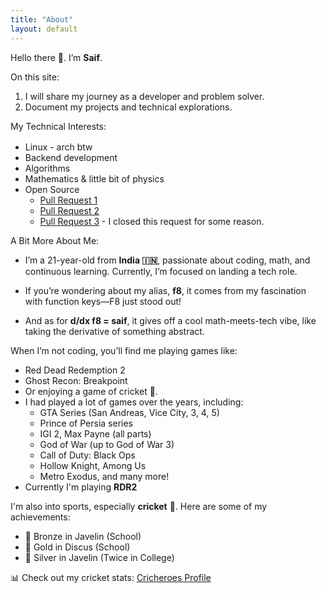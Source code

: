 ```yaml
---
title: "About"
layout: default
---
```


Hello there 👋. I’m **Saif**.

On this site:

1. I will share my journey as a developer and problem solver.
2. Document my projects and technical explorations.


My Technical Interests:

- Linux - arch btw&nbsp; <div style="display: inline-block;"><img src="../images/archlinux.svg" width=16></div>
- Backend development
- Algorithms
- Mathematics & little bit of physics
- Open Source
  - [Pull Request 1](https://github.com/mehmetemineker/flappy-bird/pull/4/files)
  - [Pull Request 2](https://github.com/khanshoaib3/PicturePuzzle/pull/1/commits/8e896d48592e348fd84c139a3de88373d03c0e71)
  - [Pull Request 3](https://github.com/mehmetemineker/flappy-bird/pull/5/files) - I closed this request for some reason.

A Bit More About Me:

- I’m a 21-year-old from **India 🇮🇳**, passionate about coding, math, and continuous learning. Currently, I’m focused on landing a tech role.

- If you’re wondering about my alias, **f8**, it comes from my fascination with function keys—F8 just stood out! 

- And as for **d/dx f8 = saif**, it gives off a cool math-meets-tech vibe, like taking the derivative of something abstract.

When I’m not coding, you’ll find me playing games like:

- Red Dead Redemption 2
- Ghost Recon: Breakpoint 
- Or enjoying a game of cricket 🏏.
- I had played a lot of games over the years, including:
  - GTA Series (San Andreas, Vice City, 3, 4, 5)
  - Prince of Persia series
  - IGI 2, Max Payne (all parts)
  - God of War (up to God of War 3)
  - Call of Duty: Black Ops
  - Hollow Knight, Among Us
  - Metro Exodus, and many more!
- Currently I'm playing **RDR2**

I'm also into sports, especially **cricket** 🏏. Here are some of my achievements:

- 🥉 Bronze in Javelin (School)
- 🥇 Gold in Discus (School)
- 🥈 Silver in Javelin (Twice in College)

📊 Check out my cricket stats: [Cricheroes Profile](https://cricheroes.com/player-profile/2460291/saif-ali-khan/stats)




